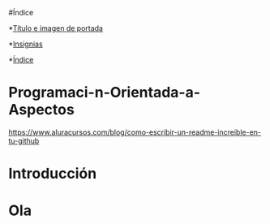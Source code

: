 #Índice

*[Título e imagen de portada](#Programaci-n-Orientada-a-Aspectos)

*[Insignias](#Introducción)

*[Índice](#ola)

# Programaci-n-Orientada-a-Aspectos
https://www.aluracursos.com/blog/como-escribir-un-readme-increible-en-tu-github 


# Introducción

# Ola
